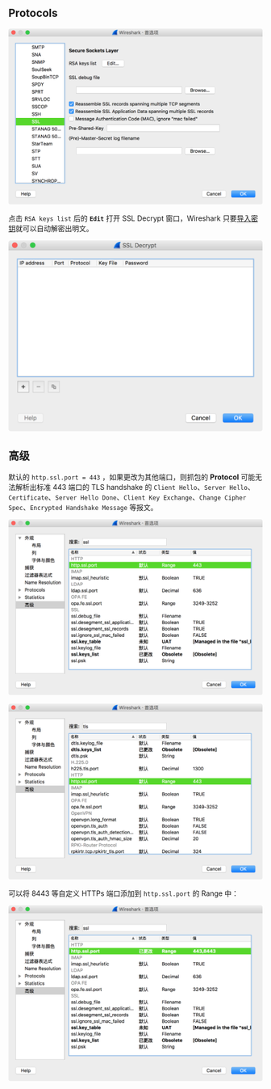 ## Protocols
![wireshark-preferences-protocols.png](images/wireshark-preferences-protocols-SSL.png)

点击 `RSA keys list` 后的 **`Edit`** 打开 SSL Decrypt 窗口，Wireshark 只要[导入密钥](https://sanwen8.cn/p/27ebPa7.html)就可以自动解密出明文。

![wireshark-preferences-protocols-SSL-RSA_Keys_List.png](images/wireshark-preferences-protocols-SSL-RSA_Keys_List.png)

## 高级
默认的 `http.ssl.port = 443` ，如果更改为其他端口，则抓包的 **Protocol** 可能无法解析出标准 443 端口的 TLS handshake 的 `Client Hello`、`Server Hello`、`Certificate`、`Server Hello Done`、`Client Key Exchange`、`Change Cipher Spec`、`Encrypted Handshake Message` 等报文。

![wireshark-preferences-高级-ssl.png](images/wireshark-preferences-高级-ssl.png)

![wireshark-preferences-高级-tls.png](images/wireshark-preferences-高级-tls.png)

可以将 8443 等自定义 HTTPs 端口添加到 `http.ssl.port` 的 Range 中：

![wireshark-preferences-高级-ssl-添加port.png](images/wireshark-preferences-高级-ssl-添加port.png)
